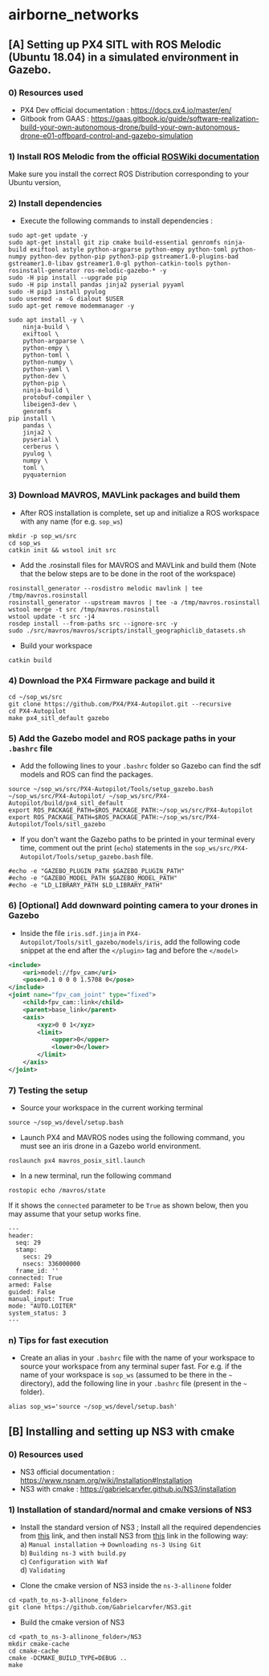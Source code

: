 # airborne_networks

## [A] Setting up PX4 SITL with ROS Melodic (Ubuntu 18.04) in a simulated environment in Gazebo.

### 0) Resources used
* PX4 Dev official documentation : https://docs.px4.io/master/en/
* Gitbook from GAAS : https://gaas.gitbook.io/guide/software-realization-build-your-own-autonomous-drone/build-your-own-autonomous-drone-e01-offboard-control-and-gazebo-simulation 

### 1) Install ROS Melodic from the official [ROSWiki documentation](http://wiki.ros.org/melodic/Installation/Ubuntu)
Make sure you install the correct ROS Distribution corresponding to your Ubuntu version,

### 2) Install dependencies

* Execute the following commands to install dependencies : 
```
sudo apt-get update -y
sudo apt-get install git zip cmake build-essential genromfs ninja-build exiftool astyle python-argparse python-empy python-toml python-numpy python-dev python-pip python3-pip gstreamer1.0-plugins-bad gstreamer1.0-libav gstreamer1.0-gl python-catkin-tools python-rosinstall-generator ros-melodic-gazebo-* -y
sudo -H pip install --upgrade pip
sudo -H pip install pandas jinja2 pyserial pyyaml
sudo -H pip3 install pyulog
sudo usermod -a -G dialout $USER
sudo apt-get remove modemmanager -y

sudo apt install -y \
	ninja-build \
	exiftool \
	python-argparse \
	python-empy \
	python-toml \
	python-numpy \
	python-yaml \
	python-dev \
	python-pip \
	ninja-build \
	protobuf-compiler \
	libeigen3-dev \
	genromfs
pip install \
	pandas \
	jinja2 \
	pyserial \
	cerberus \
	pyulog \
	numpy \
	toml \
	pyquaternion
```

### 3) Download MAVROS, MAVLink packages and build them
* After ROS installation is complete, set up and initialize a ROS workspace with any name (for e.g. `sop_ws`)
```
mkdir -p sop_ws/src
cd sop_ws
catkin init && wstool init src
```
* Add the .rosinstall files for MAVROS and MAVLink and build them (Note that the below steps are to be done in the root of the workspace)
```
rosinstall_generator --rosdistro melodic mavlink | tee /tmp/mavros.rosinstall
rosinstall_generator --upstream mavros | tee -a /tmp/mavros.rosinstall
wstool merge -t src /tmp/mavros.rosinstall
wstool update -t src -j4
rosdep install --from-paths src --ignore-src -y
sudo ./src/mavros/mavros/scripts/install_geographiclib_datasets.sh

```
* Build your workspace
```
catkin build 
```

### 4) Download the PX4 Firmware package and build it
```
cd ~/sop_ws/src
git clone https://github.com/PX4/PX4-Autopilot.git --recursive
cd PX4-Autopilot
make px4_sitl_default gazebo 
```

### 5) Add the Gazebo model and ROS package paths in your `.bashrc` file
* Add the following lines to your `.bashrc` folder so Gazebo can find the sdf models and ROS can find the packages.
```
source ~/sop_ws/src/PX4-Autopilot/Tools/setup_gazebo.bash ~/sop_ws/src/PX4-Autopilot/ ~/sop_ws/src/PX4-Autopilot/build/px4_sitl_default
export ROS_PACKAGE_PATH=$ROS_PACKAGE_PATH:~/sop_ws/src/PX4-Autopilot
export ROS_PACKAGE_PATH=$ROS_PACKAGE_PATH:~/sop_ws/src/PX4-Autopilot/Tools/sitl_gazebo
```
* If you don't want the Gazebo paths to be printed in your terminal every time, comment out the print (`echo`) statements in the `sop_ws/src/PX4-Autopilot/Tools/setup_gazebo.bash` file.
```
#echo -e "GAZEBO_PLUGIN_PATH $GAZEBO_PLUGIN_PATH"
#echo -e "GAZEBO_MODEL_PATH $GAZEBO_MODEL_PATH"
#echo -e "LD_LIBRARY_PATH $LD_LIBRARY_PATH"
```
### 6) [Optional] Add downward pointing camera to your drones in Gazebo
* Inside the file `iris.sdf.jinja` in `PX4-Autopilot/Tools/sitl_gazebo/models/iris`, add the following code snippet at the end after the `</plugin>` tag and before the `</model>` 
```xml
<include>
	<uri>model://fpv_cam</uri>
	<pose>0.1 0 0 0 1.5708 0</pose>
</include>
<joint name="fpv_cam_joint" type="fixed">
	<child>fpv_cam::link</child>
	<parent>base_link</parent>
	<axis>
		<xyz>0 0 1</xyz>
		<limit>
			<upper>0</upper>
			<lower>0</lower>
		</limit>
	</axis>
</joint>
```
### 7) Testing the setup
* Source your workspace in the current working terminal
```
source ~/sop_ws/devel/setup.bash
```
* Launch PX4 and MAVROS nodes using the following command, you must see an iris drone in a Gazebo world environment.
```
roslaunch px4 mavros_posix_sitl.launch
```
* In a new terminal, run the following command
```
rostopic echo /mavros/state
```
If it shows the `connected` parameter to be `True` as shown below, then you may assume that your setup works fine. 
```
---
header: 
  seq: 29
  stamp: 
    secs: 29
    nsecs: 336000000
  frame_id: ''
connected: True
armed: False
guided: False
manual_input: True
mode: "AUTO.LOITER"
system_status: 3
---
```

### n) Tips for fast execution
* Create an alias in your `.bashrc` file with the name of your workspace to source your workspace from any terminal super fast. For e.g. if the name of your workspace is `sop_ws` (assumed to be there in the `~` directory), add the following line in your `.bashrc` file (present in the `~` folder).
```
alias sop_ws='source ~/sop_ws/devel/setup.bash'
```

## [B] Installing and setting up NS3 with cmake

### 0) Resources used
* NS3 official documentation : https://www.nsnam.org/wiki/Installation#Installation
* NS3 with cmake : https://gabrielcarvfer.github.io/NS3/installation

### 1) Installation of standard/normal and cmake versions of NS3
* Install the standard version of NS3 ; Install all the required dependencies from [this](https://www.nsnam.org/wiki/Installation#Ubuntu.2FDebian.2FMint) link, and then install NS3 from [this](https://www.nsnam.org/wiki/Installation#Installation) link in the following way: <br/>
a) `Manual installation` -> `Downloading ns-3 Using Git` <br/>
b) `Building ns-3 with build.py` <br/>
c) `Configuration with Waf` <br/>
d) `Validating` <br/>

* Clone the cmake version of NS3 inside the `ns-3-allinone` folder
```
cd <path_to_ns-3-allinone_folder>
git clone https://github.com/Gabrielcarvfer/NS3.git
```

* Build the cmake version of NS3
```
cd <path_to_ns-3-allinone_folder>/NS3
mkdir cmake-cache
cd cmake-cache
cmake -DCMAKE_BUILD_TYPE=DEBUG ..
make
```

